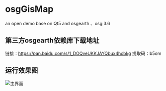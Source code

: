 # osgGisMap
an open demo base on Qt5 and osgearth 、osg 3.6

## 第三方osgearth依赖库下载地址

链接：https://pan.baidu.com/s/1_DOQveUKKJAYQbux4hcbkg 
提取码：b5om 

## 运行效果图

![主界面](H:\15.birdmap\osgGisMap\screenshot\mainwindow.png)
